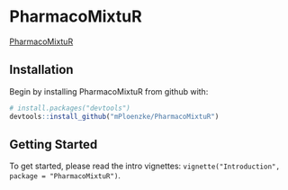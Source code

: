 
<!-- README.md is generated from README.Rmd. Please edit that file -->

# PharmacoMixtuR

[PharmacoMixtuR](https://github.com/mPloenzke/PharmacoMixtuR)

## Installation

Begin by installing PharmacoMixtuR from github with:

``` r
# install.packages("devtools")
devtools::install_github("mPloenzke/PharmacoMixtuR")
```

## Getting Started

To get started, please read the intro vignettes:
`vignette("Introduction", package = "PharmacoMixtuR")`.

